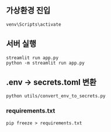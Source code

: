 ## 가상환경 진입
```
venv\Scripts\activate   
```

## 서버 실행 
```
streamlit run app.py
python -m streamlit run app.py
```

## .env → secrets.toml 변환 
```
python utils/convert_env_to_secrets.py
```

### requirements.txt 
```
pip freeze > requirements.txt
```